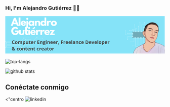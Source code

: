 ### Hi, I'm Alejandro Gutiérrez 🤙🦆

<img src="Computer Engineer & Freelance Developer.png" alt="banner_presentación">

![top-langs](https://github-readme-stats.vercel.app/api/top-langs?username=KANGRIZ&show_icons=true&theme=radical)

![github stats](https://github-readme-stats.vercel.app/api?username=KANGRIZ&show_icons=true&theme=radical)


## Conéctate conmigo  
<div align=">"_en blanco"=objetivo"https://www.linkedin.com/in/sarah-hart-landolt/ "=hrefa><"centro  
<img src=https:// img.shields.io/badge/linkedin-%231E77B5.svg?&style=for-the-badge&logo=linkedin&logoColor=white alt=linkedin estilo="margen inferior: 5px;< a i=16>" />
</a>  
<a href=">"_blank" =objetivo"https://github.com/sarah-hart-landolt 
<img src=https:// img.shields.io/badge/github-%2324292e.svg?&style=for-the-badge&logo=github&logoColor=white alt=github estilo="margen inferior: 5px;< a i=16>" />
</a>
<a href="=< /span>>"_blank"objetivo"https://www.facebook.com/sarahhartart 
<img src=https:// img.shields.io/badge/facebook-%232E87FB.svg?&style=for-the-badge&logo=facebook&logoColor=white alt=facebook estilo="margen inferior: 5px;< a i=16>" />
</a>
<a href=">"_blank" =objetivo"https://instagram.com/sarah.hart.landolt 
<img src=https:// img.shields.io/badge/instagram-%23000000.svg?&style=for-the-badge&logo=instagram&logoColor=white alt=instagram estilo="margen inferior: 5px;< a i=16>" />
</a>

</div>  
  

<br/>  
<!--
**KANGRIZ/KANGRIZ** is a ✨ _special_ ✨ repository because its `README.md` (this file) appears on your GitHub profile.

Here are some ideas to get you started:

- 🔭 I’m currently working on ...
- 🌱 I’m currently learning ...
- 👯 I’m looking to collaborate on ...
- 🤔 I’m looking for help with ...
- 💬 Ask me about ...
- 📫 How to reach me: ...
- 😄 Pronouns: ...
- ⚡ Fun fact: ...
-->
